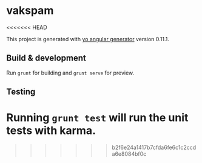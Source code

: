 # vakspam
<<<<<<< HEAD

This project is generated with [yo angular generator](https://github.com/yeoman/generator-angular)
version 0.11.1.

## Build & development

Run `grunt` for building and `grunt serve` for preview.

## Testing

Running `grunt test` will run the unit tests with karma.
=======
>>>>>>> b2f6e24a1417b7cfda6fe6c1c2ccda6e8084bf0c
